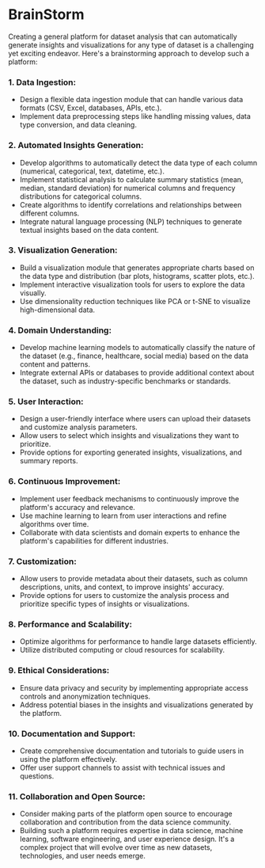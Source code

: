 # BrainStorm

Creating a general platform for dataset analysis that can automatically generate insights and visualizations for any type of dataset is a challenging yet exciting endeavor. Here's a brainstorming approach to develop such a platform:

### 1. Data Ingestion:
- Design a flexible data ingestion module that can handle various data formats (CSV, Excel, databases, APIs, etc.).
- Implement data preprocessing steps like handling missing values, data type conversion, and data cleaning.

### 2. Automated Insights Generation:
- Develop algorithms to automatically detect the data type of each column (numerical, categorical, text, datetime, etc.).
- Implement statistical analysis to calculate summary statistics (mean, median, standard deviation) for numerical columns and frequency distributions for categorical columns.
- Create algorithms to identify correlations and relationships between different columns.
- Integrate natural language processing (NLP) techniques to generate textual insights based on the data content.

### 3. Visualization Generation:
- Build a visualization module that generates appropriate charts based on the data type and distribution (bar plots, histograms, scatter plots, etc.).
- Implement interactive visualization tools for users to explore the data visually.
- Use dimensionality reduction techniques like PCA or t-SNE to visualize high-dimensional data.

### 4. Domain Understanding:
- Develop machine learning models to automatically classify the nature of the dataset (e.g., finance, healthcare, social media) based on the data content and patterns.
- Integrate external APIs or databases to provide additional context about the dataset, such as industry-specific benchmarks or standards.

### 5. User Interaction:
- Design a user-friendly interface where users can upload their datasets and customize analysis parameters.
- Allow users to select which insights and visualizations they want to prioritize.
- Provide options for exporting generated insights, visualizations, and summary reports.

### 6. Continuous Improvement:
- Implement user feedback mechanisms to continuously improve the platform's accuracy and relevance.
- Use machine learning to learn from user interactions and refine algorithms over time.
- Collaborate with data scientists and domain experts to enhance the platform's capabilities for different industries.

### 7. Customization:
- Allow users to provide metadata about their datasets, such as column descriptions, units, and context, to improve insights' accuracy.
- Provide options for users to customize the analysis process and prioritize specific types of insights or visualizations.

### 8. Performance and Scalability:
- Optimize algorithms for performance to handle large datasets efficiently.
- Utilize distributed computing or cloud resources for scalability.

### 9. Ethical Considerations:
- Ensure data privacy and security by implementing appropriate access controls and anonymization techniques.
- Address potential biases in the insights and visualizations generated by the platform.

### 10. Documentation and Support:
- Create comprehensive documentation and tutorials to guide users in using the platform effectively.
- Offer user support channels to assist with technical issues and questions.

### 11. Collaboration and Open Source:
- Consider making parts of the platform open source to encourage collaboration and contribution from the data science community.
- Building such a platform requires expertise in data science, machine learning, software engineering, and user experience design. It's a complex project that will evolve over time as new datasets, technologies, and user needs emerge.